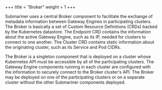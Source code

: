 +++
title =  "Broker"
weight = 1
+++

Submariner uses a central Broker component to facilitate the exchange of metadata
information between Gateway Engines in participating clusters. The Broker is basically
a set of Custom Resource Definitions (CRDs) backed by the Kubernetes datastore. The
Endpoint CRD contains the information about the active Gateway Engine, such as its IP,
needed for clusters to connect to one another. The Cluster CRD contains static information
about the originating cluster, such as its Service and Pod CIDRs.

The Broker is a singleton component that is deployed on a cluster whose
Kubernetes API must be accessible by all of the participating clusters. The
Gateway Engine components running in each cluster are configured with the information
to securely connect to the Broker cluster's API. The Broker may be deployed on
one of the participating clusters or on a separate cluster without the other
Submariner components deployed.
